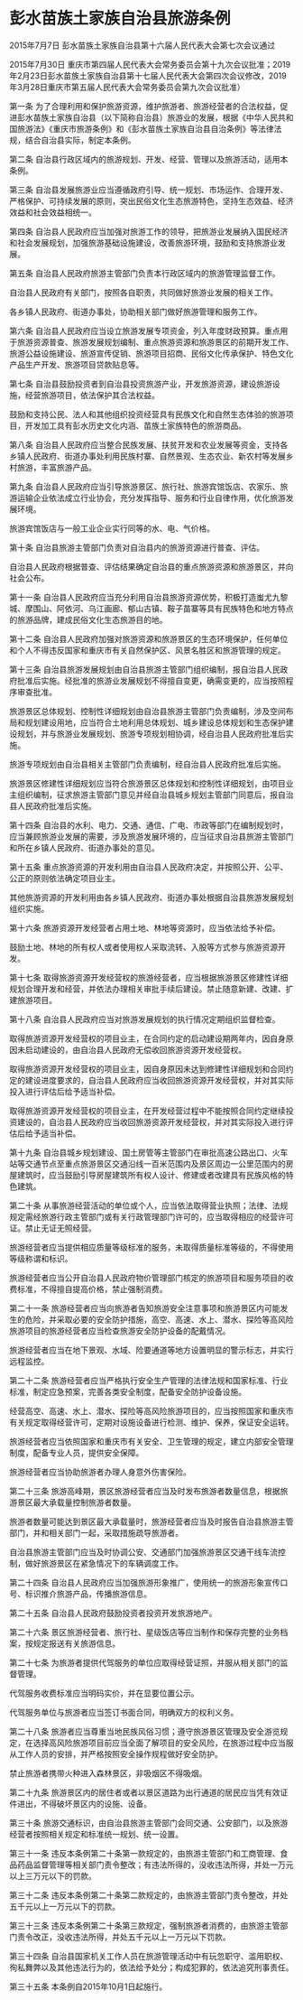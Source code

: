 # 彭水苗族土家族自治县旅游条例

2015年7月7日 彭水苗族土家族自治县第十六届人民代表大会第七次会议通过

2015年7月30日 重庆市第四届人民代表大会常务委员会第十九次会议批准；2019年2月23日彭水苗族土家族自治县第十七届人民代表大会第四次会议修改，2019年3月28日重庆市第五届人民代表大会常务委员会第九次会议批准）

<!-- INFO END -->

第一条 为了合理利用和保护旅游资源，维护旅游者、旅游经营者的合法权益，促进彭水苗族土家族自治县（以下简称自治县）旅游业的发展，根据《中华人民共和国旅游法》《重庆市旅游条例》和《彭水苗族土家族自治县自治条例》等法律法规，结合自治县实际，制定本条例。

第二条 自治县行政区域内的旅游规划、开发、经营、管理以及旅游活动，适用本条例。

第三条 自治县发展旅游业应当遵循政府引导、统一规划、市场运作、合理开发、严格保护、可持续发展的原则，突出民俗文化生态旅游特色，坚持生态效益、经济效益和社会效益相统一。

第四条 自治县人民政府应当加强对旅游工作的领导，把旅游业发展纳入国民经济和社会发展规划，加强旅游基础设施建设，改善旅游环境，鼓励和支持旅游业发展。

第五条 自治县人民政府旅游主管部门负责本行政区域内的旅游管理监督工作。

自治县人民政府有关部门，按照各自职责，共同做好旅游业发展的相关工作。

各乡镇人民政府、街道办事处，协助相关部门做好旅游管理和服务工作。

第六条 自治县人民政府应当设立旅游发展专项资金，列入年度财政预算。重点用于旅游资源普查、旅游发展规划编制、重点旅游资源和旅游景区的前期开发工作、旅游公益设施建设、旅游宣传促销、旅游项目招商、民俗文化传承保护、特色文化产品生产开发、旅游项目贷款贴息等。

第七条 自治县鼓励投资者到自治县投资旅游产业，开发旅游资源，建设旅游设施，经营旅游项目，依法保护其合法权益。

鼓励和支持公民、法人和其他组织投资经营具有民族文化和自然生态体验的旅游项目，开发加工具有彭水历史文化内涵、苗族土家族特色的旅游商品。

第八条 自治县人民政府应当整合民族发展、扶贫开发和农业发展等资金，支持各乡镇人民政府、街道办事处利用民族村寨、自然景观、生态农业、新农村等发展乡村旅游，丰富旅游产品。

第九条 自治县人民政府应当引导旅游景区、旅行社、旅游宾馆饭店、农家乐、旅游运输企业依法成立行业协会，充分发挥指导、服务和行业自律作用，优化旅游发展环境。

旅游宾馆饭店与一般工业企业实行同等的水、电、气价格。

第十条 自治县旅游主管部门负责对自治县内的旅游资源进行普查、评估。

自治县人民政府根据普查、评估结果确定自治县的重点旅游资源和旅游景区，并向社会公布。

第十一条 自治县人民政府应当充分利用自治县旅游资源优势，积极打造蚩尤九黎城、摩围山、阿依河、乌江画廊、郁山古镇、鞍子苗寨等具有民族特色和地方特点的旅游品牌，建成民俗文化生态旅游目的地。

第十二条 自治县人民政府加强对旅游资源和旅游景区的生态环境保护，任何单位和个人不得违反国家和重庆市有关自然保护区、风景名胜区和旅游管理的规定。

第十三条 自治县旅游发展规划由自治县旅游主管部门组织编制，报自治县人民政府批准后实施。经批准的旅游业发展规划不得擅自变更，确需变更的，应当按照程序审查批准。

旅游景区总体规划、控制性详细规划由自治县旅游主管部门负责编制，涉及空间布局和规划建设用地，应当符合土地利用总体规划、城乡建设总体规划和生态保护建设规划，并与旅游业发展规划、旅游专项规划相协调，经自治县人民政府批准后实施。

旅游专项规划由自治县相关主管部门负责编制，经自治县人民政府批准后实施。

旅游景区修建性详细规划应当符合旅游景区总体规划和控制性详细规划，由项目业主组织编制，征求旅游主管部门意见并经自治县城乡规划主管部门同意后，报自治县人民政府批准后实施。

第十四条 自治县的水利、电力、交通、通信、广电、市政等部门在编制规划时，应当兼顾旅游业发展的需要，涉及旅游发展环境的，应当征求自治县旅游主管部门和所在乡镇人民政府、街道办事处的意见。

第十五条 重点旅游资源的开发利用由自治县人民政府决定，并按照公开、公平、公正的原则依法确定项目业主。

其他旅游资源的开发利用由各乡镇人民政府、街道办事处根据自治县旅游发展规划组织实施。

第十六条 旅游资源开发经营者占用土地、林地等资源时，应当依法给予补偿。

鼓励土地、林地的所有权人或者使用权人采取流转、入股等方式参与旅游资源开发。

第十七条 取得旅游资源开发经营权的旅游经营者，应当根据旅游景区修建性详细规划合理开发和经营，并依法办理相关审批手续后建设。禁止随意新建、改建、扩建旅游项目。

第十八条 自治县人民政府应当对旅游发展规划的执行情况定期组织监督检查。

取得旅游资源开发经营权的项目业主，在合同约定的启动建设期两年内，因自身原因未启动建设的，由自治县人民政府无偿收回旅游资源开发经营权。

取得旅游资源开发经营权的项目业主，因自身原因未达到修建性详细规划和合同约定的建设进度要求的，自治县人民政府应当收回旅游资源开发经营权，并对其实际投入进行评估后给予适当补偿。

取得旅游资源开发经营权的项目业主，在开发经营过程中不能按照合同约定继续投资建设的，自治县人民政府应当收回旅游资源开发经营权，并对其实际投入进行评估后给予适当补偿。

第十九条 自治县城乡规划建设、国土房管等主管部门在审批高速公路出口、火车站等交通节点至重点旅游景区交通沿线一百米范围内及景区周边一公里范围内的房屋建筑时，应当鼓励引导房屋建筑所有权人设计、修建或者改建具有民族风格的特色建筑。

第二十条 从事旅游经营活动的单位或个人，应当依法取得营业执照；法律、法规规定需经旅游行政主管部门或有关行政管理部门许可的，应当取得相应的经营许可证。禁止无证无照经营。

旅游经营者应当提供相应质量等级标准的服务，未取得质量标准等级的，不得使用等级称谓和标识。

旅游经营者应当公开自治县人民政府物价管理部门核定的旅游项目和服务项目的收费标准，不得擅自提高价格，禁止强制消费。

第二十一条 旅游经营者应当向旅游者告知旅游安全注意事项和旅游景区内可能发生的危险，并采取必要的安全防护措施，高空、高速、水上、潜水、探险等高风险旅游项目的旅游经营者应当检查旅游安全防护设备的配戴情况。

旅游经营者应当在地下景观、水域、险要通道等地方设置明显的警示标志，并实行远程监控。

第二十二条 旅游经营者应当严格执行安全生产管理的法律法规和国家标准、行业标准，制定应急预案，完善各类安全制度，配备安全防护设备设施。

经营高空、高速、水上、潜水、探险等高风险旅游项目的，应当按照国家和重庆市有关规定取得经营许可，定期对设施设备进行检测、维护、保养，保证安全运转。

旅游经营者应当依照国家和重庆市有关安全、卫生管理的规定，建立内部安全管理制度，配备专业人员，提供安全保障。

旅游经营者应当协助旅游者办理人身意外伤害保险。

第二十三条 旅游高峰期，景区旅游经营者应当及时发布旅游者数量信息，根据旅游景区最大承载量控制旅游者数量。

旅游者数量可能达到景区最大承载量时，旅游经营者应当及时报告自治县旅游主管部门，并和相关部门一起，采取措施疏导旅游者。

自治县旅游主管部门应当及时协调公安、交通部门加强旅游景区交通干线车流控制，做好旅游景区在紧急情况下的车辆调度工作。

第二十四条 自治县人民政府应当加强旅游形象推广，使用统一的旅游形象宣传口号、标识推介旅游产品，传播旅游信息。

第二十五条 自治县人民政府鼓励投资者投资开发旅游地产。

第二十六条 景区旅游经营者、旅行社、星级饭店等应当制作和保存完整的业务档案，按规定报送有关旅游信息。

第二十七条 为旅游者提供代驾服务的单位应取得经营证照，并服从相关部门的监督管理。

代驾服务收费标准应当明码实价，并在显要位置公示。

代驾服务单位与旅游者应当签订书面合同，明确双方的权利义务。

第二十八条 旅游者应当尊重当地民族风俗习惯；遵守旅游景区管理及安全游览规定，在选择高风险旅游项目前应当全面了解项目的安全风险，在旅游过程中应当服从工作人员的安排，并严格按照安全操作规程做好安全防护。

禁止旅游者携带火种进入森林景区，非吸烟区不得吸烟。

第二十九条 旅游景区内的居住者或者以景区道路为出行通道的居民应当凭有效证件进出，不得破坏景区内的设施、设备。

第三十条 旅游交通标识，由自治县旅游主管部门会同交通、公安部门，以及旅游经营者按照相关规定和标准统一规划、统一设置。

第三十一条 违反本条例第二十条第一款规定的，由旅游主管部门和工商管理、食品药品监督管理等相关部门责令整改；有违法所得的，没收违法所得，并处一万元以上三万元以下的罚款。

第三十二条 违反本条例第二十条第二款规定的，由旅游主管部门责令整改，并处五千元以上一万元以下的罚款。

第三十三条 违反本条例第二十条第三款规定，强制旅游者消费的，由旅游主管部门责令改正，没收违法所得，并处五千元以上一万元以下罚款。

第三十四条 自治县国家机关工作人员在旅游管理活动中有玩忽职守、滥用职权、徇私舞弊以及其他违法行为的，依法给予处分；构成犯罪的，依法追究刑事责任。

第三十五条 本条例自2015年10月1日起施行。

